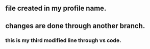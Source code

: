 ## file created in my profile name.
## changes are done through another branch.
### this is my third modified line through vs code.
####